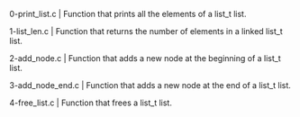 0-print_list.c | Function that prints all the elements of a list_t list.

1-list_len.c | Function that returns the number of elements in a linked list_t list.

2-add_node.c | Function that adds a new node at the beginning of a list_t list.

3-add_node_end.c | Function that adds a new node at the end of a list_t list.

4-free_list.c | Function that frees a list_t list.
